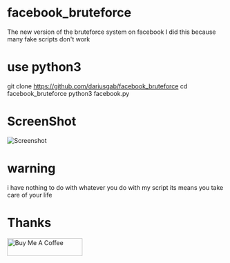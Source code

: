 # facebook_bruteforce
The new version of the bruteforce system on facebook I did this because many fake scripts don't work 
# use python3
git clone https://github.com/dariusgab/facebook_bruteforce 
cd facebook_bruteforce 
python3 facebook.py 
# ScreenShot
![Screenshot](https://github.com/dariusgab/facebook_bruteforce/raw/main/IMG_1652645174941.jpg)
# warning
i have nothing to do with whatever you do with my script its means you take care of your life 
# Thanks
<a href="https://buymeacoffee.com/dariusofficia10" target="_blank"><img src="https://cdn.buymeacoffee.com/buttons/default-orange.png" alt="Buy Me A Coffee" height="41" width="174"></a>
